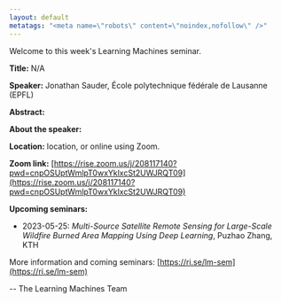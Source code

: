 ```yaml
---
layout: default
metatags: "<meta name=\"robots\" content=\"noindex,nofollow\" />"
---
```

Welcome to this week's Learning Machines seminar.

**Title:** N/A

**Speaker:** Jonathan Sauder, École polytechnique fédérale de Lausanne (EPFL)

**Abstract:** 

**About the speaker:** 

**Location:** location, or online using Zoom.

**Zoom link:** [https://rise.zoom.us/j/208117140?pwd=cnpOSUptWmlpT0wxYklxcSt2UWJRQT09](https://rise.zoom.us/j/208117140?pwd=cnpOSUptWmlpT0wxYklxcSt2UWJRQT09)

**Upcoming seminars:**

* 2023-05-25: *Multi-Source Satellite Remote Sensing for Large-Scale Wildfire Burned Area Mapping Using Deep Learning*, Puzhao Zhang, KTH

More information and coming seminars: [https://ri.se/lm-sem](https://ri.se/lm-sem)

-- The Learning Machines Team

